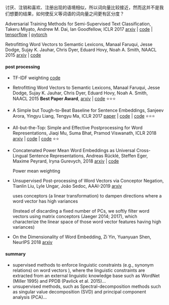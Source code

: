 讨厌、注销和喜欢、注册出现的语境相似，所以词向量比较接近，然而这并不是我们想要的结果，如何使反义等词语的词向量之间更有区分度？

Adversarial Training Methods for Semi-Supervised Text Classification, Takeru Miyato, Andrew M. Dai, Ian Goodfellow, ICLR 2017 [arxiv](https://arxiv.org/abs/1605.07725) | [code](https://github.com/aonotas/adversarial_text) | [tensorflow](https://github.com/enry12/adversarial_training_methods) | [pytorch](https://github.com/WangJiuniu/adversarial_training) 

Retrofitting Word Vectors to Semantic Lexicons, Manaal Faruqui, Jesse Dodge, Sujay K. Jauhar, Chris Dyer, Eduard Hovy, Noah A. Smith, NAACL 2015 [arxiv](https://arxiv.org/abs/1411.4166) | [code](https://github.com/mfaruqui/retrofitting) 



#### post processing



+ TF-IDF weighting [code](https://github.com/crownpku/text2vec/blob/master/wv_wrt_tfidf.md)

  

+ Retrofitting Word Vectors to Semantic Lexicons, Manaal Faruqui, Jesse Dodge, Sujay K. Jauhar, Chris Dyer, Eduard Hovy, Noah A. Smith, NAACL 2015 **Best Paper Award**, [arxiv](<https://arxiv.org/abs/1411.4166>) | [code](<https://github.com/mfaruqui/retrofitting>) :star::star::star:

+ A Simple but Tough-to-Beat Baseline for Sentence Embeddings, Sanjeev Arora, Yingyu Liang, Tengyu Ma, ICLR 2017 [paper](https://openreview.net/forum?id=SyK00v5xx) | [code](https://github.com/PrincetonML/SIF) | [code](https://github.com/woctezuma/steam-descriptions/blob/d590742f6ffb73c116a77e38c6fd8594a3921897/SIF_embedding.py) :star::star::star:

+ All-but-the-Top: Simple and Effective Postprocessing for Word Representations, Jiaqi Mu, Suma Bhat, Pramod Viswanath, ICLR 2018 [arxiv](https://arxiv.org/abs/1702.01417) | [code](https://github.com/woctezuma/steam-descriptions/blob/44e6490802a4ad6129dcd3c4283446d8e171a147/sif_embedding_perso.py) | [code](https://github.com/jonadsimon/entendrepreneur-web/blob/50dc9faf26384bbcc8dc84d8eaf0bf84cb2deb55/scripts/precompute_word_vector_nearest_neighbors.py) :star::star:

+ Concatenated Power Mean Word Embeddings as Universal Cross-Lingual Sentence Representations, Andreas Rücklé, Steffen Eger, Maxime Peyrard, Iryna Gurevych, 2018 [arxiv](https://arxiv.org/abs/1803.01400) | [code](https://github.com/UKPLab/arxiv2018-xling-sentence-embeddings) 

  Power mean weighting

+ Unsupervised Post-processing of Word Vectors via Conceptor Negation, Tianlin Liu, Lyle Ungar, João Sedoc, AAAI-2019 [arxiv](https://arxiv.org/abs/1811.11001) 

  uses conceptors (a linear transformation) to dampen directions where a word vector has high variances

  (Instead of discarding a fixed number of PCs, we softly filter word vectors using matrix conceptors (Jaeger
  2014; 2017), which characterize the linear space of those word vector features having high variances)

  

+ On the Dimensionality of Word Embedding, Zi Yin, Yuanyuan Shen, NeurIPS 2018 [arxiv](https://arxiv.org/abs/1812.04224) 

 

#### summary

+ supervised methods to enforce linguistic constraints (e.g., synonym relations) on word vectors ), where the linguistic constraints are extracted from an external linguistic knowledge base such as WordNet (Miller 1995) and PPDB (Pavlick et al. 2015)...
+ unsupervised methods, such as Spectral-decomposition methods such as singular value decomposition (SVD) and principal component analysis (PCA)...





